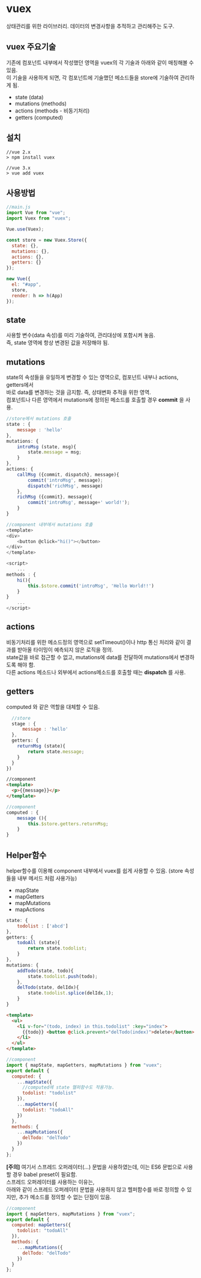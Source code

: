 # vuex

상태관리를 위한 라이브러리. 데이터의 변경사항을 추적하고 관리해주는 도구.

## vuex 주요기술

기존에 컴포넌트 내부에서 작성했던 영역을 vuex의 각 기술과 아래와 같이 매칭해볼 수 있음.  
이 기술을 사용하게 되면, 각 컴포넌트에 기술했던 메소드들을 store에 기술하여 관리하게 됨.

- state (data)
- mutations (methods)
- actions (methods - 비동기처리)
- getters (computed)

## 설치

```
//vue 2.x
> npm install vuex

//vue 3.x
> vue add vuex
```

## 사용방법

```javascript
//main.js
import Vue from "vue";
import Vuex from "vuex";

Vue.use(Vuex);

const store = new Vuex.Store({
  state: {},
  mutations: {},
  actions: {},
  getters: {}
});

new Vue({
  el: "#app",
  store,
  render: h => h(App)
});
```

## state

사용할 변수(data 속성)를 미리 기술하여, 관리대상에 포함시켜 놓음.  
즉, state 영역에 항상 변경된 값을 저장해야 됨.

## mutations

state의 속성들을 유일하게 변경할 수 있는 영역으로, 컴포넌트 내부나 actions, getters에서  
바로 data를 변경하는 것을 금지함. 즉, 상태변화 추적을 위한 영역.  
컴포넌트나 다른 영역에서 mutations에 정의된 메소드를 호출할 경우 **commit** 을 사용.

```javascript
//store에서 mutations 호출
state : {
	message : 'hello'
},
mutations: {
	introMsg (state, msg){
		state.message = msg;
	}
},
actions: {
	callMsg ({commit, dispatch}, message){
		commit('introMsg', message);
		dispatch('richMsg', message)
	},
	richMsg ({commit}, message){
		commit('introMsg', message+' world!');
	}
}
```

```javascript
//component 내부에서 mutations 호출
<template>
<div>
	<button @click="hi()"></button>
</div>
</template>

<script>
	...
methods : {
	hi(){
		this.$store.commit('introMsg', 'Hello World!!')
	}
}
	...
</script>
```

## actions

비동기처리를 위한 메소드정의 영역으로 setTimeout()이나 http 통신 처리와 같이 결과를 받아올 타이밍이 예측되지 않은 로직을 정의.  
state값을 바로 접근할 수 없고, mutations에 data를 전달하여 mutations에서 변경하도록 해야 함.  
다른 actions 메소드나 외부에서 actions메소드를 호출할 때는 **dispatch** 를 사용.

## getters

computed 와 같은 역할을 대체할 수 있음.

```javascript
  //store
  stage : {
	  message : 'hello'
  },
  getters: {
	returnMsg (state){
		return state.message;
	}
  }
})
```

```html
//component
<template>
  <p>{{message}}</p>
</template>
```

```javascript
//component
computed : {
	message (){
		this.$store.getters.returnMsg;
	}
}
```

## Helper함수

helper함수를 이용해 component 내부에서 vuex를 쉽게 사용할 수 있음. (store 속성들을 내부 메서드 처럼 사용가능)

- mapState
- mapGetters
- mapMutations
- mapActions

```javascript
state: {
	todolist : ['abcd']
},
getters: {
	todoAll (state){
		return state.todolist;
	}
},
mutations: {
	addTodo(state, todo){
		state.todolist.push(todo);
	},
	delTodo(state, delIdx){
		state.todolist.splice(delIdx,1);
	}
}
```

```html
<template>
  <ul>
    <li v-for="(todo, index) in this.todolist" :key="index">
      {{todo}} <button @click.prevent="delTodo(index)">delete</button>
    </li>
  </ul>
</template>
```

```javascript
//component
import { mapState, mapGetters, mapMutations } from "vuex";
export default {
  computed: {
    ...mapState({
      //computed에 state 헬퍼함수도 적용가능.
      todolist: "todolist"
    }),
    ...mapGetters({
      todolist: "todoAll"
    })
  },
  methods: {
    ...mapMutations({
      delTodo: "delTodo"
    })
  }
};
```

**[주의]**
여기서 스프레드 오퍼레이터(...) 문법을 사용하였는데, 이는 ES6 문법으로 사용할 경우 babel preset이 필요함.  
스프레드 오퍼레이터를 사용하는 이유는,  
아래와 같이 스프레드 오퍼레이터 문법을 사용하지 않고 헬퍼함수를 바로 정의할 수 있지만,
추가 메소드를 정의할 수 없는 단점이 있음.

```javascript
//component
import { mapGetters, mapMutations } from "vuex";
export default {
  computed: mapGetters({
    todolist: "todoAll"
  }),
  methods: {
    ...mapMutations({
      delTodo: "delTodo"
    })
  }
};
```
